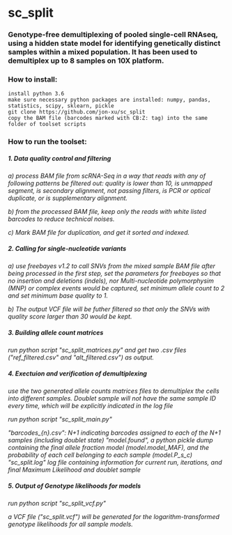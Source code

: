 # sc_split
### Genotype-free demultiplexing of pooled single-cell RNAseq, using a hidden state model for identifying genetically distinct samples within a mixed population.  It has been used to demultiplex up to 8 samples on 10X platform.

### How to install:
    install python 3.6
    make sure necessary python packages are installed: numpy, pandas, statistics, scipy, sklearn, pickle
    git clone https://github.com/jon-xu/sc_split
    copy the BAM file (barcodes marked with CB:Z: tag) into the same folder of toolset scripts

### How to run the toolset:

##### 1. Data quality control and filtering
   *a) process BAM file from scRNA-Seq in a way that reads with any of following patterns be filtered out: quality is lower than 10,  is unmapped segment, is secondary alignment, not passing filters, is PCR or optical duplicate, or is supplementary alignment.*
   
   *b) from the processed BAM file, keep only the reads with white listed barcodes to reduce technical noises.*
   
   *c) Mark BAM file for duplication, and get it sorted and indexed.*
   
##### 2. Calling for single-nucleotide variants
   *a) use freebayes v1.2 to call SNVs from the mixed sample BAM file after being processed in the first step, set the parameters for freebayes so that no insertion and deletions (indels), nor Multi-nucleotide polymorphysim (MNP) or complex events would be captured, set minimum allele count to 2 and set minimum base quality to 1.*
   
   *b) The output VCF file will be futher filtered so that only the SNVs with quality score larger than 30 would be kept.*

##### 3. Building allele count matrices
   *run python script "sc_split_matrices.py" and get two .csv files ("ref_filtered.csv" and "alt_filtered.csv") as output.*

##### 4. Exectuion and verification of demultiplexing
   *use the two generated allele counts matrices files to demultiplex the cells into different samples.  Doublet sample will not have the same sample ID every time, which will be explicitly indicated in the log file*
   
   *run python script "sc_split_main.py"*
   
   *"barcodes_{n}.csv": N+1 indicating barcodes assigned to each of the N+1 samples (including doublet state)*
   *"model.found", a python pickle dump containing the final allele fraction model (model.model_MAF), and the probability of each cell belonging to each sample (model.P_s_c)*
   *"sc_split.log" log file containing information for current run, iterations, and final Maximum Likelihood and doublet sample*

##### 5. Output of Genotype likelihoods for models
   *run python script "sc_split_vcf.py"*
   
   *a VCF file ("sc_split.vcf") will be generated for the logarithm-transformed genotype likelihoods for all sample models.*
